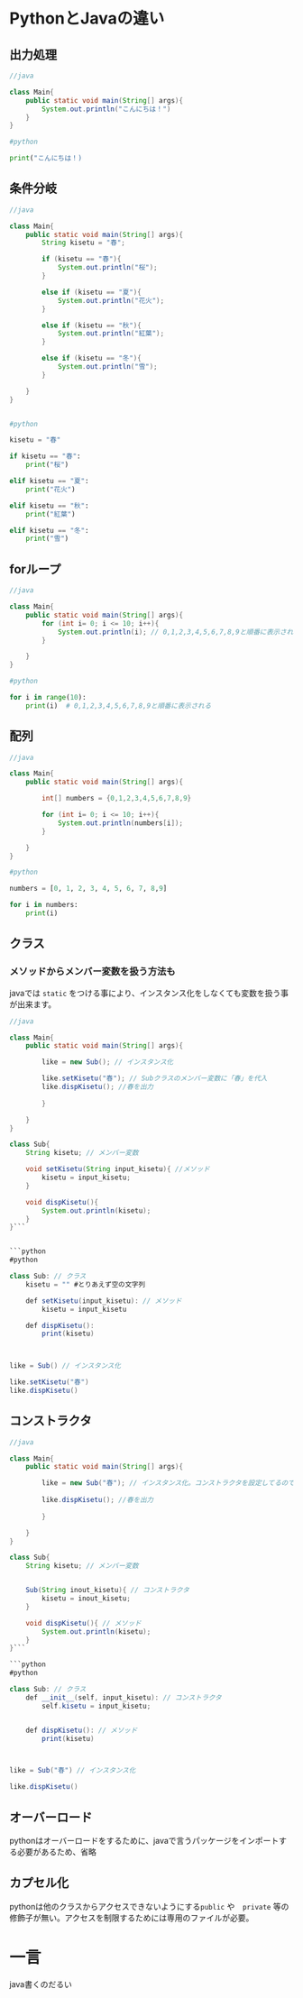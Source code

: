 # PythonとJavaの違い
## 出力処理
```java
//java

class Main{
    public static void main(String[] args){
        System.out.println("こんにちは！")
    }
}
```

```python
#python

print("こんにちは！)
```

## 条件分岐

```java
//java

class Main{
    public static void main(String[] args){
        String kisetu = "春";

        if (kisetu == "春"){
            System.out.println("桜");
        }

        else if (kisetu == "夏"){
            System.out.println("花火");
        }

        else if (kisetu == "秋"){
            System.out.println("紅葉");
        }

        else if (kisetu == "冬"){
            System.out.println("雪");
        }

    }
}
```

```python

#python

kisetu = "春"

if kisetu == "春":
    print("桜")

elif kisetu == "夏":
    print("花火")

elif kisetu == "秋":
    print("紅葉")

elif kisetu == "冬":
    print("雪")

```


## forループ


```java
//java

class Main{
    public static void main(String[] args){
        for (int i= 0; i <= 10; i++){
            System.out.println(i); // 0,1,2,3,4,5,6,7,8,9と順番に表示される
        }

    }
}
```

```python
#python

for i in range(10):
    print(i)  # 0,1,2,3,4,5,6,7,8,9と順番に表示される

```

## 配列

```java
//java

class Main{
    public static void main(String[] args){

        int[] numbers = {0,1,2,3,4,5,6,7,8,9}

        for (int i= 0; i <= 10; i++){
            System.out.println(numbers[i]);
        }

    }
}
```

```python
#python

numbers = [0, 1, 2, 3, 4, 5, 6, 7, 8,9]

for i in numbers:
    print(i)
```

## クラス

### メソッドからメンバー変数を扱う方法も

javaでは `static` をつける事により、インスタンス化をしなくても変数を扱う事が出来ます。

```Java
//java

class Main{
    public static void main(String[] args){

        like = new Sub(); // インスタンス化

        like.setKisetu("春"); // Subクラスのメンバー変数に「春」を代入 
        like.dispKisetu(); //春を出力
        
        }

    }
}

class Sub{
    String kisetu; // メンバー変数

    void setKisetu(String input_kisetu){ //メソッド
        kisetu = input_kisetu;
    }

    void dispKisetu(){
        System.out.println(kisetu);
    }
}```


```python
#python

class Sub: // クラス
    kisetu = "" #とりあえず空の文字列

    def setKisetu(input_kisetu): // メソッド
        kisetu = input_kisetu

    def dispKisetu():
        print(kisetu)



like = Sub() // インスタンス化

like.setKisetu("春")
like.dispKisetu()
```

## コンストラクタ

```Java
//java

class Main{
    public static void main(String[] args){

        like = new Sub("春"); // インスタンス化。コンストラクタを設定してるので、引数(パラメーター)に値を渡せる。今回は引数に春をしていしているので、春がkisetuに代入される。
 
        like.dispKisetu(); //春を出力
        
        }

    }
}

class Sub{
    String kisetu; // メンバー変数


    Sub(String inout_kisetu){ // コンストラクタ
        kisetu = inout_kisetu;
    }

    void dispKisetu(){ // メソッド
        System.out.println(kisetu);
    }
}```

```python
#python

class Sub: // クラス
    def __init__(self, input_kisetu): // コンストラクタ
        self.kisetu = input_kisetu;


    def dispKisetu(): // メソッド
        print(kisetu)



like = Sub("春") // インスタンス化

like.dispKisetu()
```

## オーバーロード

pythonはオーバーロードをするために、javaで言うパッケージをインポートする必要があるため、省略

## カプセル化

pythonは他のクラスからアクセスできないようにする`public` や　`private` 等の修飾子が無い。アクセスを制限するためには専用のファイルが必要。


# 一言

java書くのだるい